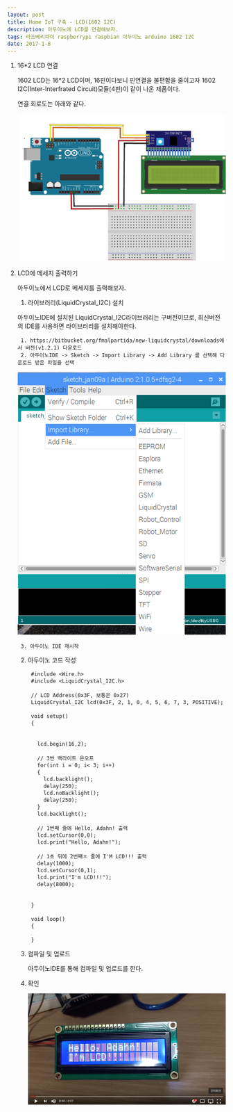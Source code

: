 ```yaml
--- 
layout: post
title: Home IoT 구축 - LCD(1602 I2C)
description: 아두이노에 LCD를 연결해보자.
tags: 라즈베리파이 raspberrypi raspbian 아두이노 arduino 1602 I2C
date: 2017-1-8
---
```



1. 16*2 LCD 연결  

    1602 LCD는 16*2 LCD이며, 16핀이다보니 핀연결을 불편함을 줄이고자 1602 I2C(Inter-Interfrated Circuit)모듈(4핀)이 같이 나온 제품이다.

    연결 회로도는 아래와 같다.  

    ![](https://github.com/adahnlim/adahnlim.github.io/blob/master/images/arduino-12.png?raw=true)


2. LCD에 메세지 출력하기

    아두이노에서 LCD로 메세지를 출력해보자.

    1. 라이브러리(LiquidCrystal_I2C) 설치
    
      아두이노IDE에 설치된 LiquidCrystal_I2C라이브러리는 구버전이므로, 최신버전의 IDE를 사용하면 라이브러리를 설치해야한다.

        1. https://bitbucket.org/fmalpartida/new-liquidcrystal/downloads에서 버전(v1.2.1) 다운로드
        2. 아두이노IDE -> Sketch -> Import Library -> Add Library 를 선택해 다운로드 받은 파일을 선택

    ![](https://github.com/adahnlim/adahnlim.github.io/blob/master/images/arduino-13.png?raw=true)

        3. 아두이노 IDE 재시작

    2. 아두이노 코드 작성
    
            #include <Wire.h>
            #include <LiquidCrystal_I2C.h>

            // LCD Address(0x3F, 보통은 0x27)
            LiquidCrystal_I2C lcd(0x3F, 2, 1, 0, 4, 5, 6, 7, 3, POSITIVE);  

            void setup()
            {


              lcd.begin(16,2);

              // 3번 백라이트 온오프
              for(int i = 0; i< 3; i++)
              {
                lcd.backlight();
                delay(250);
                lcd.noBacklight();
                delay(250);
              }
              lcd.backlight();

              // 1번째 줄에 Hello, Adahn! 출력
              lcd.setCursor(0,0);
              lcd.print("Hello, Adahn!");

              // 1초 뒤에 2번째ㅈ 줄에 I'M LCD!!! 출력
              delay(1000);
              lcd.setCursor(0,1);
              lcd.print("I'm LCD!!!");
              delay(8000);


            }

            void loop()
            {

            }

    3. 컴파일 및 업로드
    
        아두이노IDE를 통해 컴파일 및 업로드를 한다.

    4. 확인

          [![](https://github.com/adahnlim/adahnlim.github.io/blob/master/images/arduino-14.png?raw=true)](https://www.youtube.com/watch?v=nfTcqlJBAHs
          )

        


